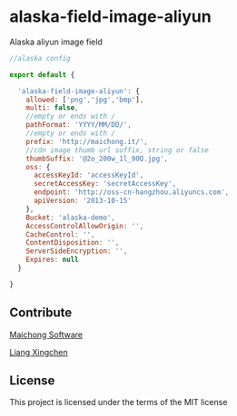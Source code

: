 # alaska-field-image-aliyun
Alaska aliyun image field

```javascript
//alaska config

export default {

  'alaska-field-image-aliyun': {
    allowed: ['png','jpg','bmp'],
    multi: false,
    //empty or ends with /
    pathFormat: 'YYYY/MM/DD/',
    //empty or ends with /
    prefix: 'http://maichong.it/',
    //cdn image thumb url suffix, string or false
    thumbSuffix: '@2o_200w_1l_90Q.jpg',
    oss: {
      accessKeyId: 'accessKeyId',
      secretAccessKey: 'secretAccessKey',
      endpoint: 'http://oss-cn-hangzhou.aliyuncs.com',
      apiVersion: '2013-10-15'
    },
    Bucket: 'alaska-demo',
    AccessControlAllowOrigin: '',
    CacheControl: '',
    ContentDisposition: '',
    ServerSideEncryption: '',
    Expires: null
  }

}
```

## Contribute
[Maichong Software](http://maichong.it)

[Liang Xingchen](https://github.com/liangxingchen)

## License

This project is licensed under the terms of the MIT license
